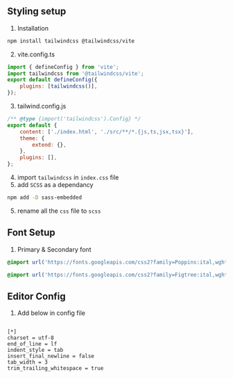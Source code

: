 ## Styling setup

1. Installation

```sh
npm install tailwindcss @tailwindcss/vite
```

2. vite.config.ts

```js
import { defineConfig } from 'vite';
import tailwindcss from '@tailwindcss/vite';
export default defineConfig({
	plugins: [tailwindcss()],
});
```

3. tailwind.config.js

```js
/** @type {import('tailwindcss').Config} */
export default {
	content: ['./index.html', './src/**/*.{js,ts,jsx,tsx}'],
	theme: {
		extend: {},
	},
	plugins: [],
};
```

4. import `tailwindcss` in `index.css` file
5. add `SCSS` as a dependancy

```sh
npm add -D sass-embedded
```

5. rename all the `css` file to `scss`

## Font Setup

1. Primary & Secondary font

```css
@import url('https://fonts.googleapis.com/css2?family=Poppins:ital,wght@0,200;0,300;0,400;0,500;0,600;0,700;0,800;0,900;1,200;1,300;1,400;1,500;1,600;1,700;1,800;1,900&display=swap');

@import url('https://fonts.googleapis.com/css2?family=Figtree:ital,wght@0,300..900;1,300..900&display=swap');
```

## Editor Config

1. Add below in config file

```config

[*]
charset = utf-8
end_of_line = lf
indent_style = tab
insert_final_newline = false
tab_width = 3
trim_trailing_whitespace = true

```
